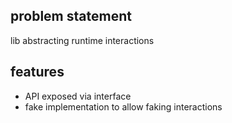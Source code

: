 ## problem statement

lib abstracting runtime interactions

## features

- API exposed via interface
- fake implementation to allow faking interactions
